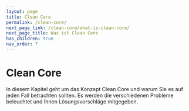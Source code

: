 ```yaml
---
layout: page
title: Clean Core
permalink: /clean-core/
next_page_link: /clean-core/what-is-clean-core/
next_page_title: Was ist Clean Core
has_children: true
nav_order: 7
---
```


# Clean Core

In diesem Kapitel geht um das Konzept Clean Core und warum Sie es auf jeden Fall betrachten sollten. Es werden die verschiedenen Probleme beleuchtet und Ihnen Lösungsvorschläge mitgegeben.
